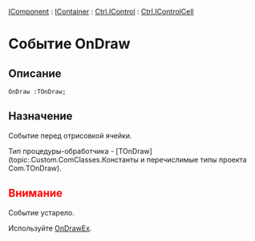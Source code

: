 ﻿---
Link: .Ctrl.IControlCell.@OnDraw
---

[IComponent](topic:Com.Custom.ComClasses.IComponent.Default) :
[IContainer](topic:Com.Custom.ComClasses.IContainer.Default) :
[Ctrl.IControl](topic:Com.Custom.ComClasses.Ctrl.IControl.Default) :
[Ctrl.IControlCell](Default)

# Событие OnDraw

## Описание

    OnDraw :TOnDraw;

## Назначение

Событие перед отрисовкой ячейки.

Тип процедуры-обработчика -
[TOnDraw](topic:.Custom.ComClasses.Константы и перечислимые типы проекта Com.TOnDraw).

## <span style="color:red">Внимание</span>

Событие устарело.

Используйте [OnDrawEx](OnOutputEx).